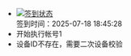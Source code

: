 - [![签到状态](https://github.com/womade/Cloud189-Actions/actions/workflows/main.yml/badge.svg?branch=main)](https://github.com/womade/Cloud189-Actions/actions/workflows/main.yml) <br> 签到时间：2025-07-18 18:45:28
- 开始执行帐号1
- 设备ID不存在，需要二次设备校验
